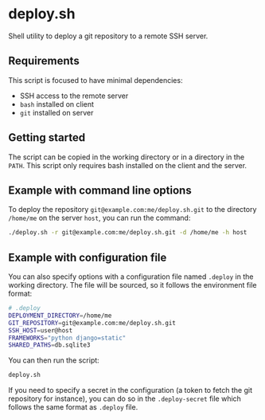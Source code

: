 # deploy.sh

Shell utility to deploy a git repository to a remote SSH server.

## Requirements

This script is focused to have minimal dependencies:

- SSH access to the remote server
- `bash` installed on client
- `git` installed on server

## Getting started

The script can be copied in the working directory or in a directory in the `PATH`.
This script only requires bash installed on the client and the server.

## Example with command line options

To deploy the repository `git@example.com:me/deploy.sh.git` to the directory `/home/me` on the server `host`,
you can run the command:
```bash
./deploy.sh -r git@example.com:me/deploy.sh.git -d /home/me -h host
```

## Example with configuration file

You can also specify options with a configuration file named `.deploy` in the working directory.
The file will be sourced, so it follows the environment file format:

```bash
# .deploy
DEPLOYMENT_DIRECTORY=/home/me
GIT_REPOSITORY=git@example.com:me/deploy.sh.git
SSH_HOST=user@host
FRAMEWORKS="python django=static"
SHARED_PATHS=db.sqlite3
```

You can then run the script:

```bash
deploy.sh
```

If you need to specify a secret in the configuration (a token to fetch the git repository for instance),
you can do so in the `.deploy-secret` file which follows the same format as `.deploy` file.
